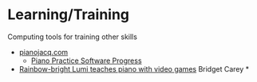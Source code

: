 Learning/Training
=================

Computing tools for training other skills

* [pianojacq.com](https://pianojacq.com/)
    * [Piano Practice Software Progress](https://jacquesmattheij.com/piano-practice-software-progress/)
* [Rainbow-bright Lumi teaches piano with video games](https://www.cnet.com/news/this-rainbow-bright-lumi-teaches-piano-with-video-games/) Bridget Carey
    * 